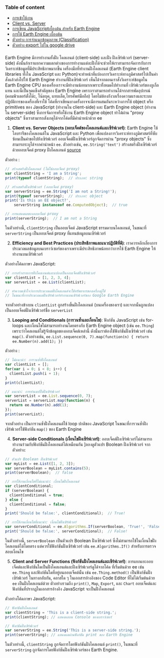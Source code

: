 ### Table of content
* [การเข้าใช้งาน](./README.md)
* [Client vs. Server](./0_client_vs_server.md)
* [การเขียน JavaScriptเบื้องต้น สำหรับ Earth Engine](./1_JavaScript.md)
* [การใช้ Earth Engine เบื้องต้น](./2_GEE_basic.md)
* [ตัวอย่าง การจำแนกข้อมูลภาพ (Classification)](./3_Classification.md)
* [ตัวอย่าง export ไปใน google drive](./4_export.md)


### 
Earth Engine มีการทำงานทั้งฝั่ง ไคลเอนต์ (client-side) และฝั่ง ฝั่งเซิร์ฟเวอร์ (server-side) ดังนั้นถ้าเราแยกความแตกต่างของการทำงานแต่ละฝั่งได้จะช่วยให้เราสามารถจัดการกับการวิเคราะห์ข้อมูลที่มีประสิทธิภาพมากขึ้น เครื่องมือที่ทำงานฝั่งไคลเอนต์ (Earth Engine client libraries ทั้งใน JavaScript และ Python)จะทำหน้าที่แปลงการวิเคราะห์ทางภูมิศาสตร์ไปเป็นคำสั่งแล้วส่งไปให้ Earth Engine ทำงานที่ฝั่งเซิร์ฟเวอร์ เห็นได้จากตอนเราสั่งวิเคราะห์ข้อมูลใน Earth Engine CPU ของเครื่องเราจะมีทำงานน้อยมากเพราะทั้งหมดไปทำงานที่ เซิร์ฟเวอร์ของกูเกิ้ลแทน และนี้เป็นจุดแข็งสำคัญของ Earth Engine เพราะเราสามารถทำงานได้จากสารพัดอุปกรณ์ (คอมพิวเตอร์ตั้งโต๊ะ, โน๊ตบุค, แทบเล็ต,​โทรศัพท์มือถือ) โดยไม่ต้องกังวลเรื่องความแรงและระบบปฏิบัติการของเครื่องที่เราใช้  โค้ดที่เราเขียนบางครั้งอาจจะมีการผสมกันระหว่างการใช้ object หรือ primitives ของ JavaScript (ทำงานใน client-side) และ Earth Engine object (ทำงานใน server-side) ซึ่งการจัดการหรือใช้งาน Earth Engine object ทำได้ผ่าน "proxy objects" ซึ่งเราสามารถสังเกตุได้จากโค้ดที่มีคำนำหน้าด้วย ee

1. **Client vs. Server Objects (ออบเจ็คต์ของไคลเอนต์และเซิร์ฟเวอร์)**: Earth Engine ใช้ไลบรารีของไคลเอนต์ใน JavaScript และ Python เพื่อแปลงการวิเคราะห์ทางภูมิศาสตร์ที่ซับซ้อนเป็นคำขอไปยังเซิร์ฟเวอร์ ออบเจ็คต์ฝั่งเซิร์ฟเวอร์ถูกจัดการผ่าน "proxy objects" ซึ่งสามารถระบุได้จากคำนำหน้า `ee`. ตัวอย่างเช่น, `ee.String('text')` สร้างสตริงฝั่งเซิร์ฟเวอร์ด้วยออบเจ็คต์ proxy ฝั่งไคลเอนต์ [source](https://developers.google.com/earth-engine/guides/client_server)

ตัวอย่าง :
```javascript
// สร้างสตริงฝั่งไคลเอนต์ (ไม่ใช่ออบเจ็คต์ proxy)
var clientString = 'I am a String';
print(typeof clientString);  // ประเภท: string

// สร้างสตริงฝั่งเซิร์ฟเวอร์ (ออบเจ็คต์ proxy)
var serverString = ee.String('I am not a String!');
print(typeof serverString);  // ประเภท: object
print('Is this an EE object?',
    serverString instanceof ee.ComputedObject);  // true

// การแสดงผลของออบเจ็คต์ proxy
print(serverString);  // I am not a String
```
ในตัวอย่างนี้, `clientString` เป็นออบเจ็คต์ JavaScript ธรรมดาบนไคลเอนต์, ในขณะที่ `serverString` เป็นออบเจ็คต์ proxy ที่แทนข้อมูลบนเซิร์ฟเวอร์

2. **Efficiency and Best Practices (ประสิทธิภาพและแนวปฏิบัติที่ดี)**: เราควรหลีกเลี่ยงการประมวลผลข้อมูลบนเบราว์เซอร์ของเราเพราะมีประสิทธิภาพน้อยกว่าการใช้ Earth Engine ให้ทำงานบนเซิร์ฟเวอร์ 

ตัวอย่างโค้ดภาษา JavaScript:
```javascript
// การสร้างรายการฝั่งไคลเอนต์และแปลงเป็นออบเจ็คต์ฝั่งเซิร์ฟเวอร์
var clientList = [1, 2, 3, 4];
var serverList = ee.List(clientList);

// ทำความเข้าใจว่าการประมวลผลฝั่งไคลเอนต์จะใช้ทรัพยากรของเครื่องผู้ใช้
// ในขณะที่การประมวลผลฝั่งเซิร์ฟเวอร์ทำงานบนเซิร์ฟเวอร์ของ Google Earth Engine
```
จากตัวอย่างข้างบน `clientList` ถูกสร้างขึ้นฝั่งไคลเอนต์ (บนเครื่องของเรา) และจากนั้นถูกแปลงเป็นออบเจ็คต์ฝั่งเซิร์ฟเวอร์ชื่อ `serverList` 

3. **Looping and Conditionals (การวนซ้ำและเงื่อนไข)**: ฟังก์ชัน JavaScript เช่น for-loops และเงื่อนไขไม่สามารถทำงานโดยตรงกับ Earth Engine object (เช่น `ee.Thing`) เพราะว่าไคลเอนต์ไม่รู้จักข้อมูลของออบเจ็คต์เหล่านี้ ดังนั้นเราต้องใช้ฟังก์ชันฝั่งเซิร์ฟเวอร์ เช่น `map()`. ตัวอย่างเช่น, `ee.List.sequence(0, 7).map(function(n) { return ee.Number(n).add(1); })` 

ตัวอย่าง :
```javascript
// ไม่แนะนำ: การวนซ้ำฝั่งไคลเอนต์
var clientList = [];
for(var i = 0; i < 8; i++) {
  clientList.push(i + 1);
}
print(clientList);

// แนะนำ: การทำแมปปิ้งฝั่งเซิร์ฟเวอร์
var serverList = ee.List.sequence(0, 7);
serverList = serverList.map(function(n) {
  return ee.Number(n).add(1);
});
print(serverList);
```
จากตัวอย่าง เป็นการวนซ้ำฝั่งไคลเอนต์ใช้ loop ปกติของ JavaScript ในขณะที่การวนซ้ำฝั่งเซิร์ฟเวอร์ใช้ฟังก์ชัน `map()` ของ Earth Engine

4. **Server-side Conditionals (เงื่อนไขฝั่งเซิร์ฟเวอร์)**: ออบเจ็คต์ฝั่งเซิร์ฟเวอร์ไม่สามารถทำงานร่วมกับฟังก์ชันฝั่งไคลเอนต์ได้เหมือนกัน ]ลองดูตัวแปร Boolean ฝั่งเซิร์ฟเวอร์ จากตัวอย่าง:
```javascript
// ตัวแปร Boolean ฝั่งเซิร์ฟเวอร์
var myList = ee.List([1, 2, 3]);
var serverBoolean = myList.contains(5);
print(serverBoolean);  // false

// การใช้งานเงื่อนไขที่ไม่แนะนำ: เงื่อนไขฝั่งไคลเอนต์
var clientConditional;
if (serverBoolean) {
  clientConditional = true;
} else {
  clientConditional = false;
}
print('Should be false:', clientConditional);  // True!

// การใช้งานเงื่อนไขที่แนะนำ: เงื่อนไขฝั่งเซิร์ฟเวอร์
var serverConditional = ee.Algorithms.If(serverBoolean, 'True!', 'False!');
print('Should be false:', serverConditional);  // False!
```
ในตัวอย่างนี้, `serverBoolean` เป็นตัวแปร Boolean ฝั่งเซิร์ฟเวอร์ ซึ่งไม่สามารถใช้ในเงื่อนไขฝั่งไคลเอนต์ได้โดยตรง แต่ควรใช้ฟังก์ชันฝั่งเซิร์ฟเวอร์ เช่น `ee.Algorithms.If()` สำหรับการตรวจสอบเงื่อนไข

5. **Client and Server Functions (ฟังก์ชันฝั่งไคลเอนต์และเซิร์ฟเวอร์)**: การแยกแยะออบเจ็คต์และฟังก์ชันใดเป็นฝั่งไคลเอนต์และฝั่งเซิร์ฟเวอร์ดูได้จากโค้ด ที่เริ่มต้นด้วย ee เช่น `ee.Thing` และฟังก์ชันใดที่อยู่บนออบเจ็คต์นั้น เช่น `ee.Thing.method()` เป็นฟังก์ชันฝั่งเซิร์ฟเวอร์ ในทางกลับกัน, คลาสใด ๆ ในเอกสารอ้างอิงของ Code Editor ที่ไม่ได้เริ่มต้นด้วย `ee` เป็นฝั่งไคลเอนต์ด้วย ตัวอย่างรวมถึง `print()`, `Map`, `Export`, และ `Chart` ออบเจ็คต์และฟังก์ชันที่ปรากฏในเอกสารอ้างอิง JavaScript จะเป็นฝั่งไคลเอนต์

ตัวอย่างโค้ดภาษา JavaScript:
```javascript
// ฟังก์ชันฝั่งไคลเอนต์
var clientString = 'This is a client-side string.';
print(clientString); // แสดงผลบน Console ของเบราว์เซอร์

// ฟังก์ชันฝั่งเซิร์ฟเวอร์
var serverString = ee.String('This is a server-side string.');
print(serverString); // แสดงผลผ่านฟังก์ชัน print ของ Earth Engine
```
ในตัวอย่างนี้, `clientString` ถูกจัดการโดยฟังก์ชันฝั่งไคลเอนต์ `print()`, ในขณะที่ `serverString` ถูกจัดการโดยฟังก์ชันฝั่งเซิร์ฟเวอร์ของ Earth Engine.